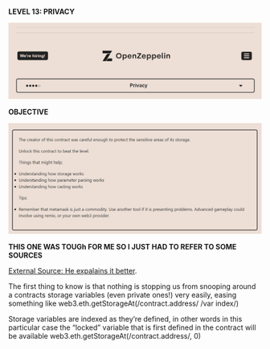 **LEVEL 13: PRIVACY**

![](images/img.png)

**OBJECTIVE**

![img.png](images/img_1.png)

**THIS ONE WAS TOUGh FOR ME SO I JUST HAD TO REFER TO SOME SOURCES**

[External Source: He expalains it better](https://medium.com/coinmonks/ethernaut-privacy-problem-7106562caee2).

The first thing to know is that nothing is stopping us from snooping around a contracts storage variables (even private ones!) very easily, easing something like web3.eth.getStorageAt(/contract.address/ /var index/)

Storage variables are indexed as they’re defined, in other words in this particular case the “locked” variable that is first defined in the contract will be available web3.eth.getStorageAt(/contract.address/, 0)


